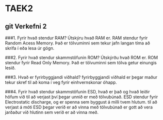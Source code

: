 # TAEK2
## git Verkefni 2
###1. Fyrir hvað stendur RAM? Útskýru hvað RAM er.
RAM stendur fyrir Random Acess Memory.
Það er tölvuminni sem tekur jafn langan tíma að skrifa í eða lesa úr gögn.

###2. Fyrir hvað stendur skammstöfunin ROM? Útskýrðu hvað ROM er.
ROM stendur fyrir Read Only Memory.
Það er tölvuminni sem tölva getur einungis lesið.

###3. Hvað er fyrirbyggjandi viðhald?
fyrirbyggjandi viðhald er þegar maður tekur skref til að koma í veg fyrir einhvernskonar óhapp.

###4. Fyrir hvað stendur skammstöfunin ESD, hvað er það og hvað leiðir höfum við til að verjast því þegar unnið er með tölvubúnað.
ESD stendur fyrir Electrostatic discharge, og er spenna sem byggust á milli tvem hlutum.
til að verjast á móti ESD þegar verið er að vinna með tölvubúnað er gott að vera jarðaður við hlutinn sem verið er að vinna með.

